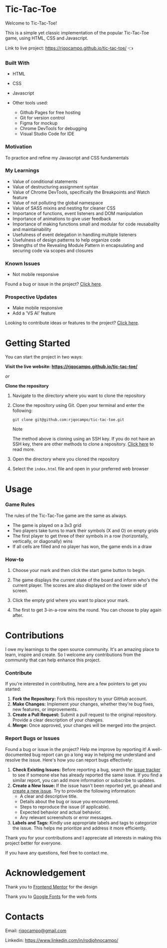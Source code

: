 # Tic-Tac-Toe

Welcome to Tic-Tac-Toe!

This is a simple yet classic implementation of the popular Tic-Tac-Toe game, using HTML, CSS and Javascript. 

Link to live project: https://rjqocampo.github.io/tic-tac-toe/ :point_left:

### Built With
* HTML
* CSS
* Javascript
* Other tools used:
  
  * Github Pages for free hosting
  * Git for version control
  * Figma for mockup
  * Chrome DevTools for debugging
  * Visual Studio Code for IDE

### Motivation
To practice and refine my Javascript and CSS fundamentals

### My Learnings
* Value of conditional statements
* Value of destructuring assignment syntax
* Value of Chrome DevTools, specifically the Breakpoints and Watch feature
* Value of not polluting the global namespace
* Value of SASS mixins and nesting for cleaner CSS
* Importance of functions, event listeners and DOM manipulation
* Importance of animations to give user feedback
* Importance of making functions small and modular for code reusabality and maintainability
* Usefulness of event delegation in handling multiple listeners
* Usefulness of design patterns to help organize code
* Strengths of the Revealing Module Pattern in encapsulating and securing code via scopes and closures

### Known Issues
* Not mobile responsive

Found a bug or issue in the project? [Click here](https://github.com/rjqocampo/tic-tac-toe#contributions).

### Prospective Updates
* Make mobile responsive
* Add a 'VS AI' feature

Looking to contribute ideas or features to the project? [Click here](https://github.com/rjqocampo/tic-tac-toe#contributions).

# Getting Started
You can start the project in two ways:

**Visit the live website: https://rjqocampo.github.io/tic-tac-toe/**
  
_or_

**Clone the repository**

  1. Navigate to the directory where you want to clone the repository
  2. Clone the repository using Git. Open your terminal and enter the following:

      ```
     git clone git@github.com:rjqocampo/tic-tac-toe.git
      ```
      > [!NOTE]  
      > The method above is cloning using an SSH key. If you do not have an SSH key, there are other methods to clone a repository. [Click here](https://docs.github.com/en/repositories/creating-and-managing-repositories/cloning-a-repository) to read more.

  4. Open the directory where you cloned the repository
  5. Select the `index.html` file and open in your preferred web browser

# Usage
### Game Rules

The rules of the Tic-Tac-Toe game are the same as always. 

* The game is played on a 3x3 grid
* Two players take turns to mark their symbols (X and O) on empty grids
* The first player to get three of their symbols in a row (horizontally, vertically, or diagonally) wins
* If all cells are filled and no player has won, the game ends in a draw

### How-to

1. Choose your mark and then click the start game button to begin.

2. The game displays the current state of the board and inform who's the current player. The scores are also displayed on the lower side of screen. 

3. Click the empty grid where you want to place your mark.

4. The first to get 3-in-a-row wins the round. You can choose to play again after.

# Contributions

I owe my learnings to the open source community. It's an amazing place to learn, inspire and create.  So I welcome any contributions from the community that can help enhance this project. 

### Contribute

If you're interested in contributing, here are a few pointers to get you started:

1. **Fork the Repository:** Fork this repository to your GitHub account.
2. **Make Changes:** Implement your changes, whether they're bug fixes, new features, or improvements.
3. **Create a Pull Request:** Submit a pull request to the original repository. Provide a clear description of your changes.
4. **Merge:** Once approved, your changes will be merged into the project.

### Report Bugs or Issues

Found a bug or issue in the project? Help me improve by reporting it! A well-documented bug report can go a long way in helping me understand and resolve the issue. Here's how you can report bugs effectively:

1. **Check Existing Issues:** Before reporting a bug, search the [issue tracker](https://github.com/rjqocampo/tic-tac-toe/issues) to see if someone else has already reported the same issue. If you find a similar report, you can add more information or subscribe to updates.
2. **Create a New Issue:** If the issue hasn't been reported yet, go ahead and [create a new issue](https://github.com/rjqocampo/tic-tac-toe/issues/new). Try to provide the following information:
   * A clear and descriptive title.
   * Details about the bug or issue you encountered.
   * Steps to reproduce the issue (if applicable).
   * Expected behavior and actual behavior.
   * Any relevant screenshots or error messages.
3. **Labels and Tags:** Kindly use appropriate labels and tags to categorize the issue. This helps me prioritize and address it more efficiently.

Thank you for your contributions and I appreciate all interests in making this project better for everyone. 

If you have any questions, feel free to contact me.

# Acknowledgement

Thank you to [Frontend Mentor](https://www.frontendmentor.io/challenges/tic-tac-toe-game-Re7ZF_E2v) for the design

Thank you to [Google Fonts](https://fonts.google.com/) for the web fonts

# Contacts

Email: rjqocampo@gmail.com

Linkedin: https://www.linkedin.com/in/rodjohnocampo/

